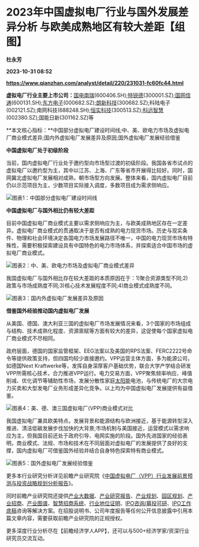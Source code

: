 # 2023年中国虚拟电厂行业与国外发展差异分析 与欧美成熟地区有较大差距【组图】
**杜永芳**

**2023-10-31 08:52**

**https://www.qianzhan.com/analyst/detail/220/231031-fc60fc44.html**

**虚拟电厂行业主要上市公司：**[国电南瑞](https://stock.qianzhan.com/hs/zhengquan_600406.SH.html)(600406.SH);[特锐德](https://stock.qianzhan.com/hs/zhengquan_300001.SZ.html)(300001.SZ);[国网信通](https://stock.qianzhan.com/hs/zhengquan_600131.SH.html)(600131.SH);[东方电子](https://stock.qianzhan.com/hs/zhengquan_000682.SZ.html)(000682.SZ);[朗新科技](https://stock.qianzhan.com/hs/zhengquan_300682.SZ.html)(300682.SZ);科陆电子(002121.SZ);南网科技(688248.SH);[恒实科技](https://stock.qianzhan.com/hs/zhengquan_300513.SZ.html)(300513.SZ);[科远智慧](https://stock.qianzhan.com/hs/zhengquan_002380.SZ.html)(002380.SZ);国能日新(301162.SZ)等

**本文核心指标：**中国部分虚拟电厂建设时间线;中、美、欧电力市场及虚拟电厂商业模式差异;国内外虚拟电厂发展差异及原因;国外虚拟电厂发展经验借鉴

**中国虚拟电厂处于初级阶段**

当前，国内虚拟电厂行业处于邀约型向市场型过渡的初级阶段。我国各省市试点的虚拟电厂以邀约型为主，其中以江苏、上海、广东等省市开展得比较好。同时，国网冀北虚拟电厂发展相对成熟，朝市场型方向发展。整体来看，国内虚拟电厂目前仍以示范项目为主，少数项目实际接入调度，多数项目成为需求侧响应。

![图表1：中国部分虚拟电厂建设时间线](https://img3.qianzhan.com/news/202310/31/20231031-cef44327a724951b.png)

**中国虚拟电厂与国外相比仍有较大差距**

目前中国虚拟电厂商业模式主要以需求侧响应为主，与欧美成熟地区存在一定差异。虚拟电厂商业模式的贯通取决于是否有成熟的电力现货市场。历史与现实条件、物理和社会环境决定各国电力市场发展路径不唯一，中国的电力现货市场有特殊性，需要积极探索建设具有中国特色的电力市场体系，并探索适合中国市场的虚拟电厂商业模式。

![图表2：中、美、欧电力市场及虚拟电厂商业模式差异](https://img3.qianzhan.com/news/202310/31/20231031-b08f3c7d9dcba470.png)

我国虚拟电厂与国外相比存在较大差距的本质原因在于：1)聚合资源类型不同;2)政策与市场成熟度不同;3)核心技术发展程度不同;4)商业模式成熟度不同。

![图表3：国内外虚拟电厂发展差异及原因](https://img3.qianzhan.com/news/202310/31/20231031-fd1c0db2743fb416.png)

**借鉴国外经验推动国内虚拟电厂发展**

从美国、德国、澳大利亚三国的虚拟电厂市场发展情况来看，3个国家的市场组成与结构、技术成熟化程度、资源禀赋等方面有较大的差异，这促使每个国家虚拟电厂商业模式不尽相同。

政府层面，德国的国家监管框架、EEG法案以及美国的RPS法案、FERC2222号命令等提供政策支持，但四国均较少直接邀约。VPP运营主体方面，多为能源公司，如德国Next Kraftwerke等，发挥自身深厚客户基础优势，联合大学产学结合研发VPP所需核心技术，合力推进VPP运行。电力交易方面，VPP聚焦频率响应、峰值削减、优化调节等辅助性市场，发展分散性家庭[太阳能](https://stock.qianzhan.com/hs/zhengquan_000591.SZ.html)电池，与传统电厂的大宗电力买卖和大型发电厂业务形成差异化竞争。以上均为中国虚拟电厂发展提供有益借鉴。

![图表4：美、德、澳三国虚拟电厂(VPP)商业模式对比](https://img3.qianzhan.com/news/202310/31/20231031-a7d06e3c1eb1ef9d.png)

我国虚拟电厂兼具欧美特点。发展背景和能源结构与欧洲接近，基于能源转型深入推进、清洁低碳发展步伐加快的大背景;市场机制与美国接近，运营模式以需求响应为主，但我国目前还处于政府引导、电网实施的阶段。国外先进国家的经验表明，商业模式、法规、市场和技术在不同层面对虚拟电厂的发展提供了良好的支撑，国内虚拟电厂可借鉴国外经验并结合自身特色探索特有商业模式。

![图表5：国外虚拟电厂发展经验借鉴](https://img3.qianzhan.com/news/202310/31/20231031-141f62a979c15f52.png)

更多本行业研究分析详见前瞻产业研究院《[中国虚拟电厂（VPP）行业发展前景预测与投资战略规划分析报告](https://bg.qianzhan.com/report/detail/4a6ddc82d5e1401b.html)》。

同时前瞻产业研究院还提供[产业大数据](https://d.qianzhan.com/)、[产业研究报告](https://bg.qianzhan.com/report/hotlist/)、[产业规划](https://f.qianzhan.com/chanyeguihua2/)、[园区规划](https://f.qianzhan.com/yuanqu/)、[产业招商](https://f.qianzhan.com/chanyezhaoshang/)、[产业图谱](https://bg.qianzhan.com/report/lianglian/)、[智慧招商系统](https://z.qianzhan.com/)、[行业地位证明](https://bg.qianzhan.com/report/qyppcs)、[IPO咨询/募投可研](https://ipo.qianzhan.com/mutou/)、[IPO工作底稿](https://ipo.qianzhan.com/digao/)咨询等解决方案。在招股说明书、公司年度报告等任何公开信息披露中引用本篇文章内容，需要获取前瞻产业研究院的正规授权。

更多深度行业分析尽在【前瞻经济学人APP】，还可以与500+经济学家/资深行业研究员交流互动。